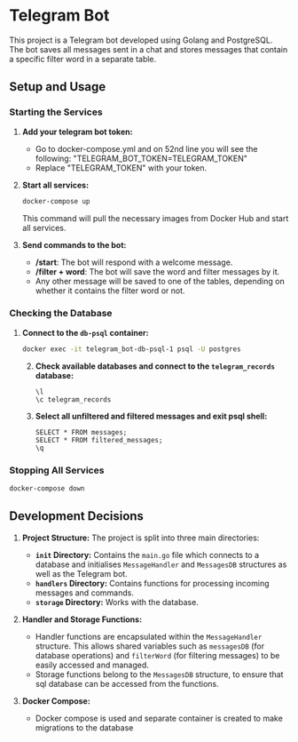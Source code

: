 # Telegram Bot

This project is a Telegram bot developed using Golang and PostgreSQL. The bot saves all messages sent in a chat and stores messages that contain a specific filter word in a separate table.

## Setup and Usage

### Starting the Services

1. **Add your telegram bot token:**
   - Go to docker-compose.yml and on 52nd line you will see the following: "TELEGRAM_BOT_TOKEN=TELEGRAM_TOKEN"
   - Replace "TELEGRAM_TOKEN" with your token.

2. **Start all services:**
    ```sh
    docker-compose up
    ```
   This command will pull the necessary images from Docker Hub and start all services.

3. **Send commands to the bot:**
    - **/start**: The bot will respond with a welcome message.
    - **/filter + word**: The bot will save the word and filter messages by it.
    - Any other message will be saved to one of the tables, depending on whether it contains the filter word or not.

### Checking the Database

1. **Connect to the `db-psql` container:**
    ```sh
    docker exec -it telegram_bot-db-psql-1 psql -U postgres
    ```
   2. **Check available databases and connect to the `telegram_records` database:**
       ```postgresql
       \l
       \c telegram_records
       ```
   3. **Select all unfiltered and filtered messages and exit psql shell:**
       ```postgresql
       SELECT * FROM messages;
       SELECT * FROM filtered_messages;
       \q
       ```

### Stopping All Services

```sh
docker-compose down
```

## Development Decisions

1. **Project Structure:**
The project is split into three main directories:
    - **`init` Directory:** Contains the `main.go` file which connects to a database and 
   initialises `MessageHandler` and `MessagesDB` structures as well as the Telegram bot.
    - **`handlers` Directory:** Contains functions for processing incoming messages and commands.
    - **`storage` Directory:** Works with the database.

2. **Handler and Storage Functions:**
    - Handler functions are encapsulated within the `MessageHandler` structure. This allows shared variables such as 
   `messagesDB` (for database operations) and `filterWord` (for filtering messages) to be easily accessed and managed.
    - Storage functions belong to the `MessagesDB` structure, to ensure that sql database can be accessed from the functions.

3. **Docker Compose:**
    - Docker compose is used and separate container is created to make migrations to the database